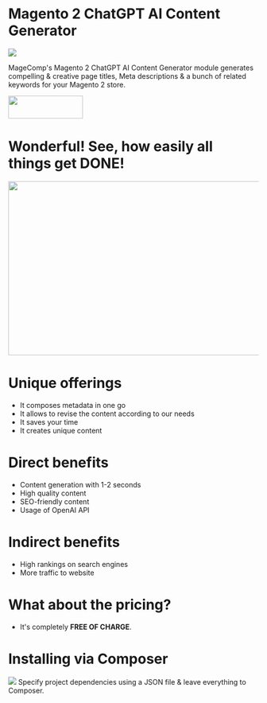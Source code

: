 # Magento 2 ChatGPT AI Content Generator
<img src="https://magecomp.com/media/catalog/product/cache/9060bf895541631e29635713a6168783/c/h/chatgpt_ai_content_generator-product_image.webp">

MageComp's Magento 2 ChatGPT AI Content Generator module generates compelling & creative page titles, Meta descriptions & a bunch of related keywords for your Magento 2 store.

<a href="https://magecomp.com/magento-2-chatgpt-ai-content-generator.html" target="_blank"><img width="150" height="46" src="https://magecomp.com/media/button.webp"></a>

# Wonderful! See, how easily all things get DONE!
<img width="600" height="350" src="https://s10.gifyu.com/images/Utilizes_OpenAI_API_to_produce_AI_content-1.gif">

# Unique offerings
* It composes metadata in one go
* It allows to revise the content according to our needs
* It saves your time
* It creates unique content

# Direct benefits
* Content generation with 1-2 seconds
* High quality content
* SEO-friendly content
* Usage of OpenAI API

# Indirect benefits
* High rankings on search engines
* More traffic to website

# What about the pricing?
* It's completely **FREE OF CHARGE**.

# Installing via Composer
<img src="https://i.ibb.co/NjGRFCt/composer.png">
Specify project dependencies using a JSON file & leave everything to Composer.


















